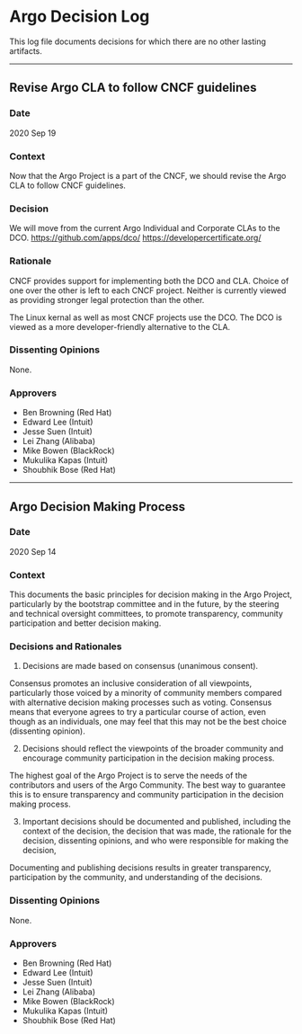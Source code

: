 # Argo Decision Log

This log file documents decisions for which there are no other lasting artifacts.

---
## Revise Argo CLA to follow CNCF guidelines

### Date

2020 Sep 19

### Context

Now that the Argo Project is a part of the CNCF, we should revise the Argo CLA to follow CNCF guidelines.

### Decision

We will move from the current Argo Individual and Corporate CLAs to the DCO.
https://github.com/apps/dco/
https://developercertificate.org/

### Rationale

CNCF provides support for implementing both the DCO and CLA. Choice of one over the other is left to each CNCF project. Neither is currently viewed as providing stronger legal protection than the other.

The Linux kernal as well as most CNCF projects use the DCO. The DCO is viewed as a more developer-friendly alternative to the CLA.

### Dissenting Opinions

None.

### Approvers
* Ben Browning (Red Hat)
* Edward Lee (Intuit)
* Jesse Suen (Intuit)
* Lei Zhang (Alibaba)
* Mike Bowen (BlackRock)
* Mukulika Kapas (Intuit)
* Shoubhik Bose (Red Hat)

---
## Argo Decision Making Process

### Date
2020 Sep 14

### Context

This documents the basic principles for decision making in the Argo Project, particularly by the bootstrap committee and in the future, by the steering and technical oversight committees, to promote transparency, community participation and better decision making.

### Decisions and Rationales

1) Decisions are made based on consensus (unanimous consent).

Consensus promotes an inclusive consideration of all viewpoints, particularly those voiced by a minority of community members compared with alternative decision making processes such as voting. Consensus means that everyone agrees to try a particular course of action, even though as an individuals, one may feel that this may not be the best choice (dissenting opinion).

2) Decisions should reflect the viewpoints of the broader community and encourage community participation in the decision making process.

The highest goal of the Argo Project is to serve the needs of the contributors and users of the Argo Community. The best way to guarantee this is to ensure transparency and community participation in the decision making process.

3) Important decisions should be documented and published, including the context of the decision, the decision that was made, the rationale for the decision, dissenting opinions, and who were responsible for making the decision,

Documenting and publishing decisions results in greater transparency, participation by the community, and understanding of the decisions.

### Dissenting Opinions

None.

### Approvers
* Ben Browning (Red Hat)
* Edward Lee (Intuit)
* Jesse Suen (Intuit)
* Lei Zhang (Alibaba)
* Mike Bowen (BlackRock)
* Mukulika Kapas (Intuit)
* Shoubhik Bose (Red Hat)
